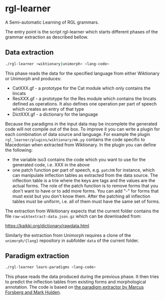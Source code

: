 # rgl-learner
A Semi-automatic Learning of RGL grammars.

The entry point is the script rgl-learner which starts different phases of the grammar extraction as described bellow.

## Data extraction

```Bash
./rgl-learner <wiktionary|unimorph> <lang-code>
```

This phase reads the data for the specified language from either Wiktionary or Unimorph and produces:

  - CatXXX.gf - a prototype for the Cat module which only contains the lincats
  - ResXXX.gf - a prototype for the Res module which contains the lincats defined as operations. It also defines one operation per part of speech which creates
                an entry of that type
  - DictXXX.gf - a dictionary for the language

Because the paradigms in the input data may be incomplete the generated code will not compile out of the box. To improve it you can write a plugin for each
combination of data source and language. For example the plugin `rgl_learner/plugins/wiktionary/mk.py` contains the code specific to Macedonian when extracted from Wiktionary.
In the plugin you can define the following:
  - the variable iso3 contains the code which you want to use for the generated code, i.e. XXX in the above
  - one patch function per part of speech, e.g. `patchN` for instance, which can manipulate inflection tables as extracted from the data source. The inflection table is a trie
    where the keys are tags and the values are the actual forms. The role of the patch function is to remove forms that you don't want to have or to add more forms.
    You can add "-" for forms that must exist but you don't know them. After the patching all inflection tables must be uniform, i.e. all of them must have the same set of forms.

The extraction from Wikitionary expects that the current folder contains the file `raw-wiktextract-data.json.gz` which can be downloaded from:

https://kaikki.org/dictionary/rawdata.html

Similarly the extraction from Unimorph requires a clone of the
`unimorph/{lang}` repository in subfolder `data` of the current folder.
    
## Paradigm extraction
```Bash
./rgl-learner learn-paradigms <lang-code>
```

This phase reads the data produced during the previous phase. It then tries to predict the inflection tables from existing forms and morphological annotation. The code is based on [the paradigm extractor by Marcus Forsberg and Mark Hulden](https://github.com/marfors/paradigmextract/tree/8ceb702ee20dfde452fea2f7db6810a0ebf961cb).

